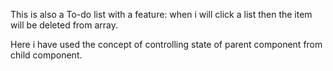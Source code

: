 This is also a To-do list with a feature:
when i will click a list then the item will be deleted from array.

Here i have used the concept of controlling state of parent component from child component.
